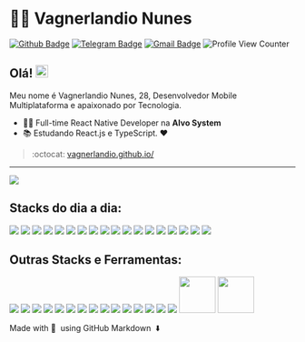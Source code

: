 # :man_technologist: Vagnerlandio Nunes

[![Github Badge](https://img.shields.io/badge/-Github-000?style=flat-square&logo=Github&logoColor=white&link=https://github.com/vagnerlandio)](https://github.com/vagnerlandio)
[![Telegram Badge](https://img.shields.io/badge/-Telegram-1ca0f1?style=flat-square&labelColor=1ca0f1&logo=telegram&logoColor=white&link=https://t.me/vagnerlandio)](https://t.me/vagnerlandio)
[![Gmail Badge](https://img.shields.io/badge/-Gmail-c14438?style=flat-square&logo=Gmail&logoColor=white&link=mailto:vagnerlandio@gmail.com)](mailto:vagnerlandio@gmail.com)
![Profile View Counter](https://komarev.com/ghpvc/?username=vagnerlandio)

## Olá! <img src="https://github.com/lucasgdb/lucasgdb/blob/master/assets/hi.gif" width="22px">

Meu nome é Vagnerlandio Nunes, 28, Desenvolvedor Mobile Multiplataforma e apaixonado por Tecnologia.

- :office_worker: Full-time React Native Developer na **Alvo System**
- :books: Estudando React.js e TypeScript. :heart:

> :octocat: [vagnerlandio.github.io/](https://vagnerlandio.github.io/)

---
  
  <a href="https://github.com/anuraghazra/github-readme-stats">
    <img align="center" src="https://github-readme-stats.vercel.app/api?username=vagnerlandio&show_icons=true&count_private=true&theme=radical&hide=issues" />
  </a>
  
  
## Stacks do dia a dia:
  ![](https://www.vectorlogo.zone/logos/visualstudio_code/visualstudio_code-ar21.svg)
  ![](https://www.vectorlogo.zone/logos/typescriptlang/typescriptlang-ar21.svg)
  ![](https://www.vectorlogo.zone/logos/trello/trello-ar21.svg)
  ![](https://www.vectorlogo.zone/logos/reactjs/reactjs-ar21.svg)
  ![](https://www.vectorlogo.zone/logos/nodejs/nodejs-ar21.svg)
  ![](https://www.vectorlogo.zone/logos/microsoft/microsoft-ar21.svg)
  ![](https://www.vectorlogo.zone/logos/json/json-ar21.svg)
  ![](https://www.vectorlogo.zone/logos/javascript/javascript-ar21.svg)
  ![](https://www.vectorlogo.zone/logos/jestjsio/jestjsio-ar21.svg)
  ![](https://www.vectorlogo.zone/logos/w3_html5/w3_html5-ar21.svg)
  ![](https://www.vectorlogo.zone/logos/github/github-ar21.svg)
  ![](https://www.vectorlogo.zone/logos/git-scm/git-scm-ar21.svg)
  ![](https://www.vectorlogo.zone/logos/getpostman/getpostman-ar21.svg)
  ![](https://www.vectorlogo.zone/logos/w3_css/w3_css-ar21.svg)
  ![](https://www.vectorlogo.zone/logos/apple_appstore/apple_appstore-ar21.svg)
  ![](https://www.vectorlogo.zone/logos/google_play/google_play-ar21.svg)
  ![](https://www.vectorlogo.zone/logos/npmjs/npmjs-ar21.svg)
  ![](https://www.vectorlogo.zone/logos/yarnpkg/yarnpkg-ar21.svg)
  
## Outras Stacks e Ferramentas: 
  ![](https://www.vectorlogo.zone/logos/replit/replit-icon.svg)
  ![](https://www.vectorlogo.zone/logos/pugjs/pugjs-icon.svg)
  ![](https://www.vectorlogo.zone/logos/nodemonio/nodemonio-icon.svg)
  ![](https://www.vectorlogo.zone/logos/netlify/netlify-icon.svg)
  ![](https://www.vectorlogo.zone/logos/linux/linux-icon.svg)
  ![](https://www.vectorlogo.zone/logos/jamstack/jamstack-icon.svg)
  ![](https://www.vectorlogo.zone/logos/google_maps/google_maps-icon.svg)
  ![](https://www.vectorlogo.zone/logos/google_drive/google_drive-icon.svg)
  ![](https://www.vectorlogo.zone/logos/figma/figma-icon.svg)
  ![](https://www.vectorlogo.zone/logos/devto/devto-icon.svg)
  ![](https://www.vectorlogo.zone/logos/getbootstrap/getbootstrap-icon.svg)
  ![](https://www.vectorlogo.zone/logos/auth0/auth0-icon.svg)
  ![](https://www.vectorlogo.zone/logos/apple_xcode/apple_xcode-icon.svg)
  ![](https://www.vectorlogo.zone/logos/android/android-icon.svg)
  ![](https://www.vectorlogo.zone/logos/nestjs/nestjs-icon.svg)
  <img src="https://cdn.svgporn.com/logos/ant-design.svg" width="64" height="64">
  <img src="https://cdn.cdnlogo.com/logos/j/20/jwt.svg" width="64" height="64">

Made with :blue_heart: &nbsp;using GitHub Markdown &nbsp;:arrow_down:
